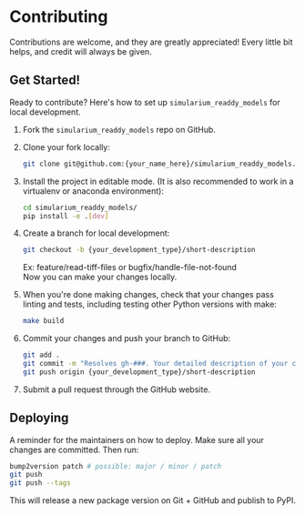 # Contributing

Contributions are welcome, and they are greatly appreciated! Every little bit
helps, and credit will always be given.

## Get Started!

Ready to contribute? Here's how to set up `simularium_readdy_models` for local development.

1. Fork the `simularium_readdy_models` repo on GitHub.

2. Clone your fork locally:

    ```bash
    git clone git@github.com:{your_name_here}/simularium_readdy_models.git
    ```

3. Install the project in editable mode. (It is also recommended to work in a virtualenv or anaconda environment):

    ```bash
    cd simularium_readdy_models/
    pip install -e .[dev]
    ```

4. Create a branch for local development:

    ```bash
    git checkout -b {your_development_type}/short-description
    ```

    Ex: feature/read-tiff-files or bugfix/handle-file-not-found<br>
    Now you can make your changes locally.

5. When you're done making changes, check that your changes pass linting and
   tests, including testing other Python versions with make:

    ```bash
    make build
    ```

6. Commit your changes and push your branch to GitHub:

    ```bash
    git add .
    git commit -m "Resolves gh-###. Your detailed description of your changes."
    git push origin {your_development_type}/short-description
    ```

7. Submit a pull request through the GitHub website.

## Deploying

A reminder for the maintainers on how to deploy.
Make sure all your changes are committed.
Then run:

```bash
bump2version patch # possible: major / minor / patch
git push
git push --tags
```

This will release a new package version on Git + GitHub and publish to PyPI.
